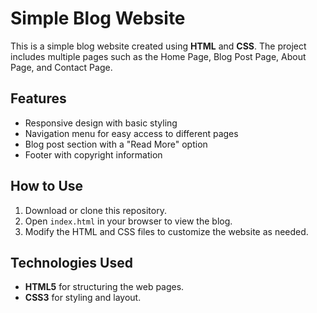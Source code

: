 # Simple Blog Website

This is a simple blog website created using **HTML** and **CSS**. The project includes multiple pages such as the Home Page, Blog Post Page, About Page, and Contact Page.

## Features
- Responsive design with basic styling
- Navigation menu for easy access to different pages
- Blog post section with a "Read More" option
- Footer with copyright information

## How to Use
1. Download or clone this repository.
2. Open `index.html` in your browser to view the blog.
3. Modify the HTML and CSS files to customize the website as needed.

## Technologies Used
- **HTML5** for structuring the web pages.
- **CSS3** for styling and layout.
